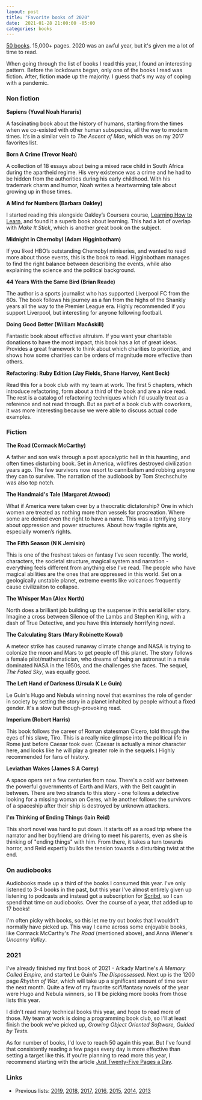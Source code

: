 ```yaml
---
layout: post
title: "Favorite books of 2020"
date:  2021-01-28 21:00:00 -05:00
categories: books
---
```


[50 books](https://www.goodreads.com/user_challenges/20388805).
15,000+ pages.
2020 was an awful year,
but it's given me a lot of time to read.

When going through the list of books I read this year,
I found an interesting pattern.
Before the lockdowns began,
only one of the books I read was fiction.
After, fiction made up the majority.
I guess that's my way
of coping with a pandemic.

### Non fiction

**Sapiens (Yuval Noah Hararis)**

A fascinating book about
the history of humans,
starting from the times
when we co-existed with other human subspecies,
all the way to modern times.
It’s in a similar vein to
_The Ascent of Man_,
which was on my 2017 favorites list.

**Born A Crime (Trevor Noah)**

A collection of 18 essays
about being a mixed race child
in South Africa during the apartheid regime.
His very existence was a crime
and he had to be hidden from the authorities
during his early childhood.
With his trademark charm and humor,
Noah writes a heartwarming tale
about growing up in those times.

**A Mind for Numbers (Barbara Oakley)**

I started reading this alongside Oakley’s Coursera course,
[Learning How to Learn](https://www.coursera.org/learn/learning-how-to-learn),
and found it a superb book about learning.
This had a lot of overlap with _Make It Stick_,
which is another great book on the subject.

**Midnight in Chernobyl (Adam Higginbotham)**

If you liked HBO’s outstanding Chernobyl miniseries,
and wanted to read more about those events,
this is the book to read.
Higginbotham manages to find the right balance
between describing the events,
while also explaining the science
and the political background.

**44 Years With the Same Bird (Brian Reade)**

The author is a sports journalist
who has supported Liverpool FC from the 60s.
The book follows his journey as a fan
from the highs of the Shankly years
all the way to the Premier League era.
Highly recommended if you support Liverpool,
but interesting for anyone following football.

**Doing Good Better (William MacAskill)**

Fantastic book about effective altruism.
If you want your charitable donations
to have the most impact,
this book has a lot of great ideas.
Provides a great framework to think about
which charities to prioritize,
and shows how some charities
can be orders of magnitude
more effective than others.

**Refactoring: Ruby Edition (Jay Fields, Shane Harvey, Kent Beck)**

Read this for a book club
with my team at work.
The first 5 chapters,
which introduce refactoring,
form about a third of the book
and are a nice read.
The rest is a catalog of refactoring techniques
which I'd usually treat as a reference
and not read through.
But as part of a book club with coworkers,
it was more interesting
because we were able to discuss actual code examples.

### Fiction

**The Road (Cormack McCarthy)**

A father and son walk through a post apocalyptic hell
in this haunting, and often times disturbing book.
Set in America,
wildfires destroyed civilization years ago.
The few survivors
now resort to cannibalism
and robbing anyone they can to survive.
The narration of the audiobook
by Tom Stechschulte
was also top notch.

**The Handmaid's Tale (Margaret Atwood)**

What if America were taken over
by a theocratic dictatorship?
One in which women are treated as nothing more
than vessels for procreation.
Where some are denied
even the right to have a name.
This was a terrifying story about
oppression and power structures.
About how fragile rights are,
especially women’s rights.

**The Fifth Season (N K Jemisin)**

This is one of the freshest takes on fantasy
I’ve seen recently.
The world, characters, the societal structure,
magical system and narration -
everything feels different from anything else I’ve read.
The people who have magical abilities
are the ones that are oppressed in this world.
Set on a geologically unstable planet,
extreme events like volcanoes
frequently cause civilizaiton to collapse.

**The Whisper Man (Alex North)**

North does a brilliant job
building up the suspense
in this serial killer story.
Imagine a cross between
Silence of the Lambs and Stephen King,
with a dash of True Detective,
and you have this intensely horrifying novel.

**The Calculating Stars (Mary Robinette Kowal)**

A meteor strike has caused runaway climate change
and NASA is trying to colonize the moon and Mars
to get people off this planet.
The story follows a female pilot/mathematician,
who dreams of being an astronaut
in a male dominated NASA in the 1950s,
and the challenges she faces.
The sequel,
_The Fated Sky_,
was equally good.

**The Left Hand of Darkness (Ursula K Le Guin)**

Le Guin's Hugo and Nebula winning novel
that examines the role of gender in society
by setting the story in a planet
inhabited by people without a fixed gender.
It's a slow but though-provoking read.

**Imperium (Robert Harris)**

This book follows the career of Roman statesman Cicero,
told through the eyes of his slave, Tiro.
This is a really nice glimpse into the political life in Rome
just before Caesar took over.
(Caesar is actually a minor character here,
and looks like he will play a greater role in the sequels.)
Highly recommended for fans of history.

**Leviathan Wakes (James S A Corey)**

A space opera set a few centuries from now.
There's a cold war between
the powerful governments
of Earth and Mars,
with the Belt caught in between.
There are two strands to this story -
one follows a detective
looking for a missing woman on Ceres,
while another follows
the survivors of a spaceship
after their ship is destroyed by unknown attackers.

**I'm Thinking of Ending Things (Iain Reid)**

This short novel was hard to put down.
It starts off as a road trip
where the narrator and her boyfriend
are driving to meet his parents,
even as she is thinking of
"ending things" with him.
From there,
it takes a turn towards horror,
and Reid expertly builds the tension
towards a disturbing twist at the end.

### On audiobooks

Audiobooks made up a third
of the books I consumed this year.
I've only listened to 3-4 books in the past,
but this year I've almost entirely given up
listening to podcasts
and instead got a subscription for
[Scribd](https://www.scribd.com/g/87qzar),
so I can spend that time on audiobooks.
Over the course of a year,
that added up to 17 books!

I'm often picky with books,
so this let me try out books
that I wouldn't normally have picked up.
This way I came across some enjoyable books,
like Cormack McCarthy's _The Road_
(mentioned above),
and Anna Wiener's _Uncanny Valley_.

### 2021

I've already finished my first book of 2021 -
Arkady Martine's _A Memory Called Empire_,
and started Le Guin's
_The Dispossessed_.
Next up is the 1200 page _Rhythm of War_,
which will take up a significant amount of time
over the next month.
Quite a few of my favorite
scifi/fantasy novels of the year
were Hugo and Nebula winners,
so I'll be picking more books
from those lists this year.

I didn't read many technical books this year,
and hope to read more of those.
My team at work is doing a programming book club,
so I'll at least finish the book we've picked up,
_Growing Object Oriented Software, Guided by Tests_.

As for number of books,
I'd love to reach 50 again this year.
But I've found that
consistently reading
a few pages every day
is more effective
than setting a target like this.
If you're planning to read more this year,
I recommend starting with the article
[Just Twenty-Five Pages a Day](https://www.farnamstreetblog.com/2015/12/twenty-five-pages-a-day/).

### Links

- Previous lists:
  [2019](/posts/books-2019/),
  [2018](/posts/books-2018/),
  [2017](/posts/favorite-books-2017/),
  [2016](/posts/favorite-books-2016/),
  [2015](/posts/favorite-books-2015/),
  [2014](/posts/favorite-books-2014/),
  [2013](/posts/favorite-books-2013/)
